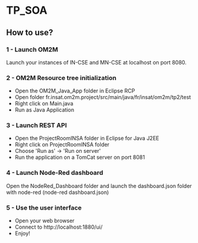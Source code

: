 # TP_SOA

## How to use?

### 1 - Launch OM2M

Launch your instances of IN-CSE and MN-CSE at localhost on port 8080.

### 2 - OM2M Resource tree initialization

- Open the OM2M_Java_App folder in Eclipse RCP
- Open folder fr.insat.om2m.project/src/main/java/fr/insat/om2m/tp2/test
- Right click on Main.java
- Run as Java Application

### 3 - Launch REST API

- Open the ProjectRoomINSA folder in Eclipse for Java J2EE
- Right click on ProjectRoomINSA folder
- Choose 'Run as' -> 'Run on server'
- Run the application on a TomCat server on port 8081

### 4 - Launch Node-Red dashboard

Open the NodeRed_Dashboard folder and launch the dashboard.json folder with node-red (node-red dashboard.json)

### 5 - Use the user interface

- Open your web browser
- Connect to http://localhost:1880/ui/
- Enjoy!
